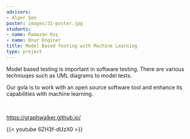 ```yaml
---
advisors:
- Alper Şen
poster: images/31-poster.jpg
students:
- name: Ramazan Koç
- name: Onur Enginer
title: Model Based Testing with Machine Learning
type: project
---
```


Model based testing is important in software testing. There are various techniuqes such as UML diagrams to model tests.


Our gola is to work with an open source software tool and enhance its capabilities with machine learning.


 


<https://graphwalker.github.io/>


{{< youtube 6ZH3f-dUzX0 >}}